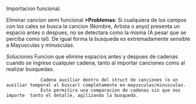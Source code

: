Importacion funcional.

Eliminar cancion semi funcional
**>Problemas**:
  Si cualquiera de los campos con los cales se busca la  cancion (Nombre, Artista o anyo) presenta un espacio antes
  o despues, no se detectara como la misma (A pesar que se perciba como tal). 
  De igual forma la busqueda es extremadamente sensible a Mayusculas y minusculas.

  *Soluciones*
                 Funcion  que elimine espacios antes y despues de cadenas cuando se  ingrese cualquier cadena,
                 tanto al importar canciones como al realizar busquedas.
                 
                 Cadena auxiliar dentro del struct de canciones (o un auxiliar temporal al buscar) completamente en mayusculas/minusculas. 
                 Esto permitira una comparacion de cadenas sin que nos importe  tanto el detalle, agilizando la busqueda.
                 
  
